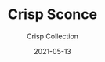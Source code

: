 ---
subtitle: "Crisp Collection"
image_secondary: "img/5f48e5e0bc4bb09a4a5f61aff405a99c7480e946-2400x1200.png"
description: "Crisp%20is%20a%20simple%2C%20contemporary%20option%20for%20a%20flush-mounted%20light%2C%20molded%20from%20solid%20glass%20and%20fit%20for%20installation%20in%20the%20ceiling%20or%20wall%20and%20is%20suitable%20for%20wet%20locations.%A0Its%20grooved%20front%20face%2C%20which%20brings%20to%20mind%20the%20ruffles%20of%20a%20potato%20crisp%2C%20serves%20to%20cast%20light%20and%20adds%20a%20subtle%20texture.%A0%A0"
category: "Sconces"
designer: "Rbw"
tags: 
  - "Sconces"
title: "Crisp Sconce"
href: "https://rbw.com/products/crisp-sconce/s10-aa04-27-120_tr_line-ip20"
image_primary: "img/CR-WS_default.jpg"
manufacturer: "Rich Brilliant Willing"
slug: "/manufacturers/rbw/sconces/rbw-crisp-sconce"
date: "2021-05-13"
---
